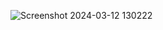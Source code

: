 ![Screenshot 2024-03-12 130222](https://github.com/samgillison/next-bus/assets/46268065/d4376353-f268-4fd7-838f-bfac5d6d157f)
